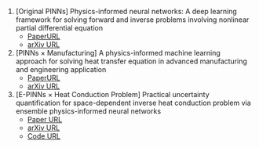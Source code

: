 1. [Original PINNs] Physics-informed neural networks: A deep learning framework for solving forward and inverse problems involving nonlinear partial differential equation
   - [PaperURL](https://www-sciencedirect-com.kyoto-u.idm.oclc.org/science/article/pii/S0021999118307125?via%3Dihub)
   - [arXiv URL](https://arxiv.org/abs/1711.10561)
2. [PINNs × Manufacturing] A physics-informed machine learning approach for solving heat transfer equation in advanced manufacturing and engineering application
   - [PaperURL](https://www-sciencedirect-com.kyoto-u.idm.oclc.org/science/article/pii/S0952197621000798?via%3Dihub)
   - [arXiv URL](https://arxiv.org/pdf/2010.02011)
3. [E-PINNs × Heat Conduction Problem] Practical uncertainty quantification for space-dependent inverse heat conduction problem via ensemble physics-informed neural networks
   - [Paper URL](https://www-sciencedirect-com.kyoto-u.idm.oclc.org/science/article/pii/S0735193323003299)
   - [arXiv URL](https://arxiv.org/pdf/2109.00996)
   - [Code URL](https://github.com/yoton12138/E-PINN-practical-uncertainty-quantification)
